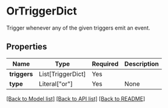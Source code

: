 # OrTriggerDict

Trigger whenever any of the given triggers emit an event.

## Properties
| Name | Type | Required | Description |
| ------------ | ------------- | ------------- | ------------- |
**triggers** | List[TriggerDict] | Yes |  |
**type** | Literal["or"] | Yes | None |


[[Back to Model list]](../../../../README.md#models-v2-link) [[Back to API list]](../../../../README.md#apis-v2-link) [[Back to README]](../../../../README.md)
